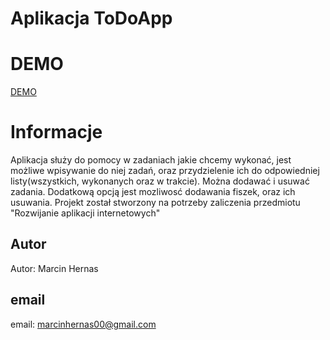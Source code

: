 # Aplikacja ToDoApp

# DEMO

[DEMO](https://github-mk3bdl.stackblitz.io/home)

# Informacje

Aplikacja służy do pomocy w zadaniach jakie chcemy wykonać, jest możliwe wpisywanie do niej zadań, oraz przydzielenie ich do odpowiedniej listy(wszystkich, wykonanych oraz w trakcie). Można dodawać i usuwać zadania. Dodatkową opcją jest mozliwosć dodawania fiszek, oraz ich usuwania. Projekt został stworzony na potrzeby zaliczenia przedmiotu "Rozwijanie aplikacji internetowych"

## Autor 
Autor: Marcin Hernas
## email
email: marcinhernas00@gmail.com

